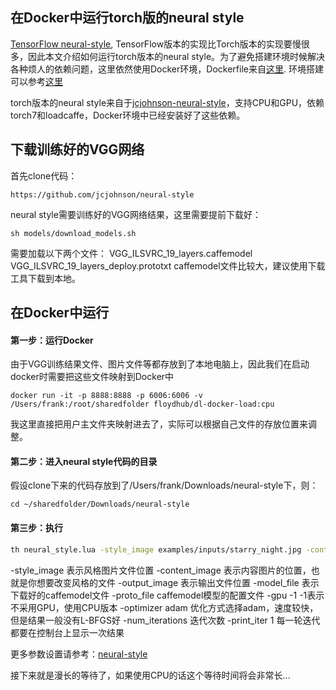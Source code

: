 ## 在Docker中运行torch版的neural style

[TensorFlow neural-style](https://github.com/anishathalye/neural-style), TensorFlow版本的实现比Torch版本的实现要慢很多，因此本文介绍如何运行torch版本的neural style。为了避免搭建环境时候解决各种烦人的依赖问题，这里依然使用Docker环境，Dockerfile来自[这里](https://github.com/lijingpeng/dl-docker). 环境搭建可以参考[这里](https://github.com/lijingpeng/deep-learning-notes/blob/master/environment/all_in_one_docker.md)

torch版本的neural style来自于[jcjohnson-neural-style](https://github.com/jcjohnson/neural-style)，支持CPU和GPU，依赖torch7和loadcaffe，Docker环境中已经安装好了这些依赖。

## 下载训练好的VGG网络
首先clone代码：
```
https://github.com/jcjohnson/neural-style
```

neural style需要训练好的VGG网络结果，这里需要提前下载好：
```
sh models/download_models.sh
```
需要加载以下两个文件：
VGG_ILSVRC_19_layers.caffemodel
VGG_ILSVRC_19_layers_deploy.prototxt
caffemodel文件比较大，建议使用下载工具下载到本地。

## 在Docker中运行

#### 第一步：运行Docker
由于VGG训练结果文件、图片文件等都存放到了本地电脑上，因此我们在启动docker时需要把这些文件映射到Docker中
```
docker run -it -p 8888:8888 -p 6006:6006 -v /Users/frank:/root/sharedfolder floydhub/dl-docker-load:cpu
```
我这里直接把用户主文件夹映射进去了，实际可以根据自己文件的存放位置来调整。

#### 第二步：进入neural style代码的目录
假设clone下来的代码存放到了/Users/frank/Downloads/neural-style下，则：
```
cd ~/sharedfolder/Downloads/neural-style
```

#### 第三步：执行

```bash
th neural_style.lua -style_image examples/inputs/starry_night.jpg -content_image ~/sharedfolder/Downloads/content.png -output_image ~/sharedfolder/Downloads/nn_out.png -model_file ~/sharedfolder/Downloads/VGG_ILSVRC_19_layers.caffemodel -proto_file ~/sharedfolder/Downloads/VGG_ILSVRC_19_layers_deploy.prototxt -gpu -1 -optimizer adam -num_iterations 800 -print_iter 1
```

-style_image 表示风格图片文件位置
-content_image 表示内容图片的位置，也就是你想要改变风格的文件
-output_image 表示输出文件位置
-model_file 表示下载好的caffemodel文件
-proto_file caffemodel模型的配置文件
-gpu -1 -1表示不采用GPU，使用CPU版本
-optimizer adam 优化方式选择adam，速度较快，但是结果一般没有L-BFGS好
-num_iterations 迭代次数
-print_iter 1 每一轮迭代都要在控制台上显示一次结果

更多参数设置请参考：[neural-style](https://github.com/jcjohnson/neural-style)

接下来就是漫长的等待了，如果使用CPU的话这个等待时间将会非常长...
